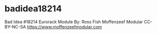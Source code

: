 # badidea18214
Bad Idea #18214 Eurorack Module
By: Ross Fish
Moffenzeef Modular 
CC-BY-NC-SA
https://www.moffenzeefmodular.com
